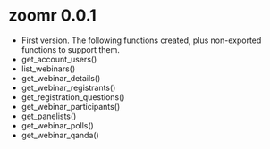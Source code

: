 # zoomr 0.0.1

* First version. The following functions created, plus non-exported functions to support them.
* get_account_users()
* list_webinars() 
* get_webinar_details()
* get_webinar_registrants()
* get_registration_questions()
* get_webinar_participants()
* get_panelists()
* get_webinar_polls()
* get_webinar_qanda()